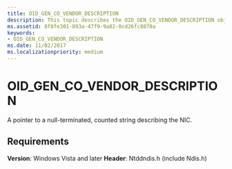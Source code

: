 ```yaml
---
title: OID_GEN_CO_VENDOR_DESCRIPTION
description: This topic describes the OID_GEN_CO_VENDOR_DESCRIPTION object identifier (OID).
ms.assetid: 8f8fe301-893a-47f9-9a82-0cd26fc8070a
keywords:
- OID_GEN_CO_VENDOR_DESCRIPTION
ms.date: 11/02/2017
ms.localizationpriority: medium
---
```


# OID_GEN_CO_VENDOR_DESCRIPTION

A pointer to a null-terminated, counted string describing the NIC.

## Requirements

**Version**: Windows Vista and later
**Header**: Ntddndis.h (include Ndis.h)

